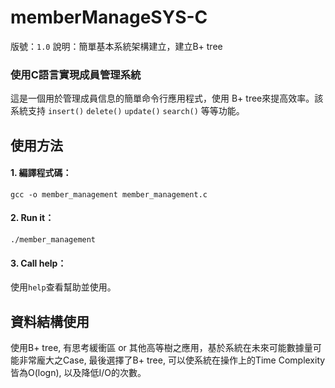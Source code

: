# memberManageSYS-C

版號：`1.0`
說明：簡單基本系統架構建立，建立B+ tree 

### 使用C語言實現成員管理系統
這是一個用於管理成員信息的簡單命令行應用程式，使用 B+ tree來提高效率。該系統支持
`insert()`
`delete()`
`update()`
`search()`
等等功能。


## 使用方法
#### 1. 編譯程式碼：
`gcc -o member_management member_management.c`
#### 2. Run it：
`./member_management`
#### 3. Call help：
使用`help`查看幫助並使用。

## 資料結構使用
使用B+ tree, 有思考緩衝區 or 其他高等樹之應用，基於系統在未來可能數據量可能非常龐大之Case,
最後選擇了B+ tree, 可以使系統在操作上的Time Complexity皆為O(logn), 以及降低I/O的次數。

